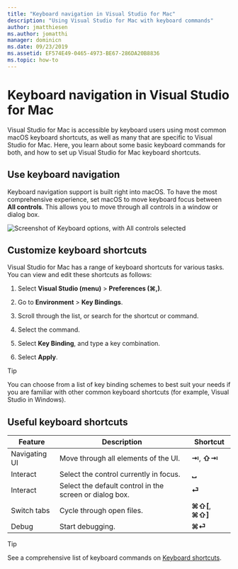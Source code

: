 ```yaml
---
title: "Keyboard navigation in Visual Studio for Mac"
description: "Using Visual Studio for Mac with keyboard commands"
author: jmatthiesen
ms.author: jomatthi
manager: dominicn
ms.date: 09/23/2019
ms.assetid: EF574E49-0465-4973-BE67-286DA20B8836
ms.topic: how-to
---
```


# Keyboard navigation in Visual Studio for Mac

Visual Studio for Mac is accessible by keyboard users using most common macOS keyboard shortcuts, as well as many that are specific to Visual Studio for Mac. Here, you learn about some basic keyboard commands for both, and how to set up Visual Studio for Mac keyboard shortcuts.

## Use keyboard navigation

Keyboard navigation support is built right into macOS. To have the most comprehensive experience, set macOS to move keyboard focus between **All controls**. This allows you to move through all controls in a window or dialog box.

![Screenshot of Keyboard options, with All controls selected](media/accessibility-preferences-keyboard.png)

## Customize keyboard shortcuts

Visual Studio for Mac has a range of keyboard shortcuts for various tasks. You can view and edit these shortcuts as follows:

1. Select **Visual Studio (menu)** > **Preferences (&#8984;,)**.

1. Go to **Environment** > **Key Bindings**.

1. Scroll through the list, or search for the shortcut or command.

1. Select the command.

1. Select **Key Binding**, and type a key combination.

1. Select **Apply**.

> [!TIP]
> You can choose from a list of key binding schemes to best suit your needs if you are familiar with other common keyboard shortcuts (for example, Visual Studio in Windows).

## Useful keyboard shortcuts

|Feature         |Description                                   |Shortcut         |
|----------------|----------------------------------------------|-----------------|
|Navigating UI   |Move through all elements of the UI.               |**⇥**, **⇧⇥**    |
|Interact        |Select the control currently in focus.         |**␣**            |
|Interact        |Select the default control in the screen or dialog box. |**⏎**            |
|Switch tabs     |Cycle through open files.                      |**⌘⇧[**, **⌘⇧]** |
|Debug           |Start debugging.                               |**⌘⏎**           |

> [!TIP]
> See a comprehensive list of keyboard commands on [Keyboard shortcuts](keyboard-shortcuts.md).
